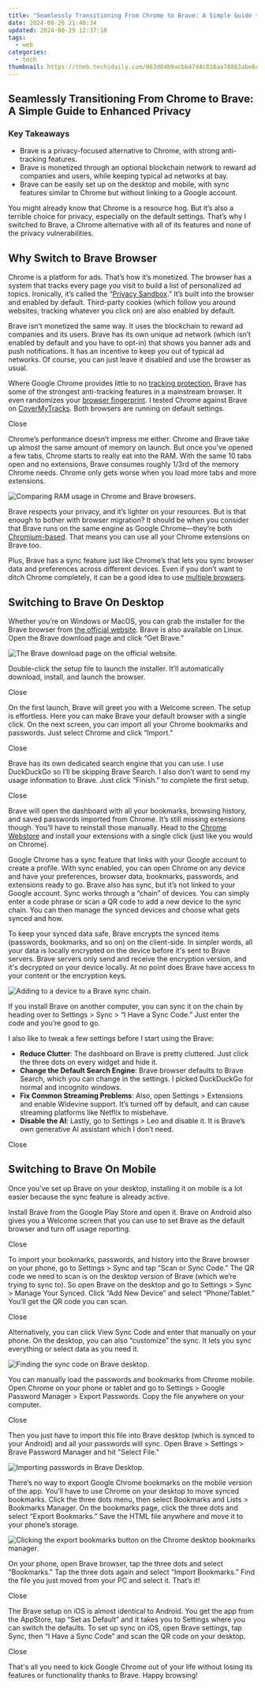 ```yaml
---
title: "Seamlessly Transitioning From Chrome to Brave: A Simple Guide to Enhanced Privacy"
date: 2024-08-26 21:40:34
updated: 2024-08-29 12:37:10
tags:
  - web
categories:
  - tech
thumbnail: https://thmb.techidaily.com/863d04b9acbb47d4c816aa78863abe6c0290ed89b51e864e5227f099ca87b4dd.jpg
---
```


## Seamlessly Transitioning From Chrome to Brave: A Simple Guide to Enhanced Privacy

### Key Takeaways

* Brave is a privacy-focused alternative to Chrome, with strong anti-tracking features.
* Brave is monetized through an optional blockchain network to reward ad companies and users, while keeping typical ad networks at bay.
* Brave can be easily set up on the desktop and mobile, with sync features similar to Chrome but without linking to a Google account.

 You might already know that Chrome is a resource hog. But it’s also a terrible choice for privacy, especially on the default settings. That’s why I switched to Brave, a Chrome alternative with all of its features and none of the privacy vulnerabilities.

##  Why Switch to Brave Browser

 Chrome is a platform for ads. That’s how it’s monetized. The browser has a system that tracks every page you visit to build a list of personalized ad topics. Ironically, it’s called the “[Privacy Sandbox](https://some-knowledge.techidaily.com/new-ideas-on-boosting-gopro-energy-retention/).” It’s built into the browser and enabled by default. Third-party cookies (which follow you around websites, tracking whatever you click on) are also enabled by default.

 Brave isn’t monetized the same way. It uses the blockchain to reward ad companies and its users. Brave has its own unique ad network (which isn’t enabled by default and you have to opt-in) that shows you banner ads and push notifications. It has an incentive to keep you out of typical ad networks. Of course, you can just leave it disabled and use the browser as usual.

 Where Google Chrome provides little to no [tracking protection](https://instagram-video-recordings.techidaily.com/in-2024-dive-into-creativity-mastering-artistic-elements-in-instagram-edits/), Brave has some of the strongest anti-tracking features in a mainstream browser. It even randomizes your [browser fingerprint](https://twitter-videos.techidaily.com/updated-2024-approved-cyber-sensation-the-rise-of-videoviral-tweets/). I tested Chrome against Brave on [CoverMyTracks](https://coveryourtracks.eff.org/). Both browsers are running on default settings.

Close 

 Chrome’s performance doesn’t impress me either. Chrome and Brave take up almost the same amount of memory on launch. But once you’ve opened a few tabs, Chrome starts to really eat into the RAM. With the same 10 tabs open and no extensions, Brave consumes roughly 1/3rd of the memory Chrome needs. Chrome only gets worse when you load more tabs and more extensions.

![Comparing RAM usage in Chrome and Brave browsers.](https://static1.howtogeekimages.com/wordpress/wp-content/uploads/2024/06/ksnip_20240625-095654.png) 

 Brave respects your privacy, and it’s lighter on your resources. But is that enough to bother with browser migration? It should be when you consider that Brave runs on the same engine as Google Chrome—they’re both [Chromium-based](https://blog-min.techidaily.com/how-to-restore-missing-contacts-files-from-nubia-red-magic-9-pro-by-fonelab-android-recover-contacts/). That means you can use all your Chrome extensions on Brave too.

 Plus, Brave has a sync feature just like Chrome’s that lets you sync browser data and preferences across different devices. Even if you don’t want to ditch Chrome completely, it can be a good idea to use [multiple browsers](https://video-capture.techidaily.com/new-2024-approved-high-fidelity-screen-capture-suite-review-march-2023/).

##  Switching to Brave On Desktop

 Whether you’re on Windows or MacOS, you can grab the installer for the Brave browser from [the official website](https://brave.com/download/). Brave is also available on Linux. Open the Brave download page and click “Get Brave.”

![The Brave download page on the official website.](https://static1.howtogeekimages.com/wordpress/wp-content/uploads/2024/06/ksnip_20240625-084136.png) 

 Double-click the setup file to launch the installer. It’ll automatically download, install, and launch the browser.

Close 

 On the first launch, Brave will greet you with a Welcome screen. The setup is effortless. Here you can make Brave your default browser with a single click. On the next screen, you can import all your Chrome bookmarks and passwords. Just select Chrome and click “Import.”

Close 

 Brave has its own dedicated search engine that you can use. I use DuckDuckGo so I’ll be skipping Brave Search. I also don’t want to send my usage information to Brave. Just click “Finish.” to complete the first setup.

Close 

 Brave will open the dashboard with all your bookmarks, browsing history, and saved passwords imported from Chrome. It’s still missing extensions though. You’ll have to reinstall those manually. Head to the [Chrome Webstore](https://chromewebstore.google.com/) and install your extensions with a single click (just like you would on Chrome).

 Google Chrome has a sync feature that links with your Google account to create a profile. With sync enabled, you can open Chrome on any device and have your preferences, browser data, bookmarks, passwords, and extensions ready to go. Brave also has sync, but it’s not linked to your Google account. Sync works through a “chain” of devices. You can simply enter a code phrase or scan a QR code to add a new device to the sync chain. You can then manage the synced devices and choose what gets synced and how.

 To keep your synced data safe, Brave encrypts the synced items (passwords, bookmarks, and so on) on the client-side. In simpler words, all your data is locally encrypted on the device before it's sent to Brave servers. Brave servers only send and receive the encryption version, and it's decrypted on your device locally. At no point does Brave have access to your content or the encryption keys.

![Adding to a device to a Brave sync chain.](https://static1.howtogeekimages.com/wordpress/wp-content/uploads/2024/06/ksnip_20240625-085206.png) 

 If you install Brave on another computer, you can sync it on the chain by heading over to Settings > Sync > “I Have a Sync Code.” Just enter the code and you’re good to go.

 I also like to tweak a few settings before I start using the Brave:

* **Reduce Clutter**: The dashboard on Brave is pretty cluttered. Just click the three dots on every widget and hide it.
* **Change the Default Search Engine**: Brave browser defaults to Brave Search, which you can change in the settings. I picked DuckDuckGo for normal and incognito windows.
* **Fix Common Streaming Problems**: Also, open Settings > Extensions and enable Widevine support. It’s turned off by default, and can cause streaming platforms like Netflix to misbehave.
* **Disable the AI**: Lastly, go to Settings > Leo and disable it. It is Brave’s own generative AI assistant which I don’t need.

Close 

##  Switching to Brave On Mobile

 Once you’ve set up Brave on your desktop, installing it on mobile is a lot easier because the sync feature is already active.

 Install Brave from the Google Play Store and open it. Brave on Android also gives you a Welcome screen that you can use to set Brave as the default browser and turn off usage reporting.

Close 

 To import your bookmarks, passwords, and history into the Brave browser on your phone, go to Settings > Sync and tap “Scan or Sync Code.” The QR code we need to scan is on the desktop version of Brave (which we’re trying to sync to). So open Brave on the desktop and go to Settings > Sync > Manage Your Synced. Click “Add New Device” and select “Phone/Tablet.” You’ll get the QR code you can scan.

Close 

 Alternatively, you can click View Sync Code and enter that manually on your phone. On the desktop, you can also “customize” the sync. It lets you sync everything or select data as you need it.

![Finding the sync code on Brave desktop.](https://static1.howtogeekimages.com/wordpress/wp-content/uploads/2024/06/ksnip_20240625-090901.png) 

 You can manually load the passwords and bookmarks from Chrome mobile. Open Chrome on your phone or tablet and go to Settings > Google Password Manager > Export Passwords. Copy the file anywhere on your computer.

Close 

 Then you just have to import this file into Brave desktop (which is synced to your Android) and all your passwords will sync. Open Brave > Settings > Brave Password Manager and hit "Select File." 

![Importing passwords in Brave Desktop.](https://static1.howtogeekimages.com/wordpress/wp-content/uploads/2024/06/ksnip_20240625-092242.png) 

 There’s no way to export Google Chrome bookmarks on the mobile version of the app. You’ll have to use Chrome on your desktop to move synced bookmarks. Click the three dots menu, then select Bookmarks and Lists > Bookmarks Manager. On the bookmarks page, click the three dots and select “Export Bookmarks.” Save the HTML file anywhere and move it to your phone’s storage.

![Clicking the export bookmarks button on the Chrome desktop bookmarks manager.](https://static1.howtogeekimages.com/wordpress/wp-content/uploads/2024/06/ksnip_20240625-092755.png) 

 On your phone, open Brave browser, tap the three dots and select "Bookmarks." Tap the three dots again and select “Import Bookmarks.” Find the file you just moved from your PC and select it. That’s it!

Close 

 The Brave setup on iOS is almost identical to Android. You get the app from the AppStore, tap “Set as Default” and it takes you to Settings where you can switch the defaults. To set up sync on iOS, open Brave settings, tap Sync, then “I Have a Sync Code” and scan the QR code on your desktop.

Close 

 That's all you need to kick Google Chrome out of your life without losing its features or functionality thanks to Brave. Happy browsing!

<ins class="adsbygoogle"
     style="display:block"
     data-ad-format="autorelaxed"
     data-ad-client="ca-pub-7571918770474297"
     data-ad-slot="1223367746"></ins>



<ins class="adsbygoogle"
     style="display:block"
     data-ad-client="ca-pub-7571918770474297"
     data-ad-slot="8358498916"
     data-ad-format="auto"
     data-full-width-responsive="true"></ins>
